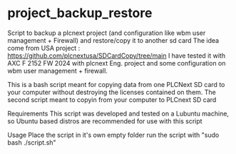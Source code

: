 # project_backup_restore
Script to backup a plcnext project (and configuration like wbm user management + Firewall) and restore/copy it to another sd card
The idea come from USA project : https://github.com/plcnextusa/SDCardCopy/tree/main
I have tested it with AXC F 2152 FW 2024 with plcnext Eng. project and some configuration on wbm user management + firewall.

This is a bash script meant for copying data from one PLCNext SD card to your computer without destroying the licenses contained on them.
The second script meant to copyin from your computer to PLCnext SD card

Requirements
This script was developed and tested on a Lubuntu machine, so Ubuntu based distros are recommended for use with this script

Usage
Place the script in it's own empty folder
run the script with "sudo bash ./script.sh"

